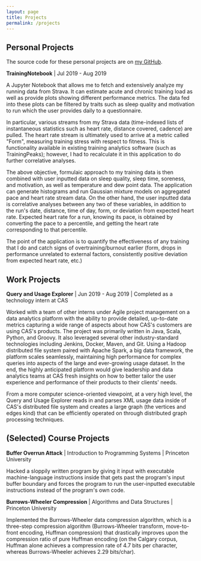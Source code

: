 ```yaml
---
layout: page
title: Projects
permalink: /projects
---
```


## Personal Projects

The source code for these personal projects are on [my GitHub](https://github.com/alanjding).

**TrainingNotebook** \| Jul 2019 - Aug 2019

A Jupyter Notebook that allows me to fetch and extensively analyze my running data from Strava. It can estimate acute and chronic training load as well as provide plots showing different performance metrics. The data fed into these plots can be filtered by traits such as sleep quality and motivation to run which the user provides daily to a questionnaire.

In particular, various streams from my Strava data (time-indexed lists of instantaneous statistics such as heart rate, distance covered, cadence) are pulled. The heart rate stream is ultimately used to arrive at a metric called "Form", measuring training stress with respect to fitness. This is functionality available in existing training analytics software (such as TrainingPeaks); however, I had to recalculate it in this application to do further correlative analyses.

The above objective, formulaic approach to my training data is then combined with user inputted data on sleep quality, sleep time, soreness, and motivation, as well as temperature and dew point data. The application can generate histograms and run Gaussian mixture models on aggregated pace and heart rate stream data. On the other hand, the user inputted data is correlative analyses between any two of these variables, in addition to the run's date, distance, time of day, form, or deviation from expected heart rate. Expected heart rate for a run, knowing its pace, is obtained by converting the pace to a percentile, and getting the heart rate corresponding to that percentile.

The point of the application is to quantify the effectiveness of any training that I do and catch signs of overtraining/burnout earlier (form, drops in performance unrelated to external factors, consistently positive deviation from expected heart rate, etc.)

## Work Projects

**Query and Usage Explorer** \| Jun 2019 - Aug 2019 \| Completed as a technology intern at CAS

Worked with a team of other interns under Agile project management on a data analytics platform with the ability to provide detailed, up-to-date metrics capturing a wide range of aspects about how CAS's customers are using CAS's products. The project was primarily written in Java, Scala, Python, and Groovy. It also leveraged several other industry-standard technologies including Jenkins, Docker, Maven, and Git. Using a Hadoop distributed file system paired with Apache Spark, a big data framework, the platform scales seamlessly, maintaining high performance for complex queries into aspects of the large and ever-growing usage dataset. In the end, the highly anticipated platform would give leadership and data analytics teams at CAS fresh insights on how to better tailor the user experience and performance of their products to their clients' needs.

From a more computer science-oriented viewpoint, at a very high level, the Query and Usage Explorer reads in and parses XML usage data inside of CAS's distributed file system and creates a large graph (the vertices and edges kind) that can be efficiently operated on through distributed graph processing techniques.

## (Selected) Course Projects

**Buffer Overrun Attack** \| Introduction to Programming Systems \| Princeton University

Hacked a sloppily written program by giving it input with executable machine-language instructions inside that gets past the program's input buffer boundary and forces the program to run the user-inputted executable instructions instead of the program's own code.

**Burrows-Wheeler Compression** \| Algorithms and Data Structures \| Princeton University

Implemented the Burrows-Wheeler data compression algorithm, which is a three-step compression algorithm (Burrows-Wheeler transform, move-to-front encoding, Huffman compression) that drastically improves upon the compression ratio of pure Huffman encoding (on the Calgary corpus, Huffman alone achieves a compression rate of 4.7 bits per character, whereas Burrows-Wheeler achieves 2.29 bits/char).
